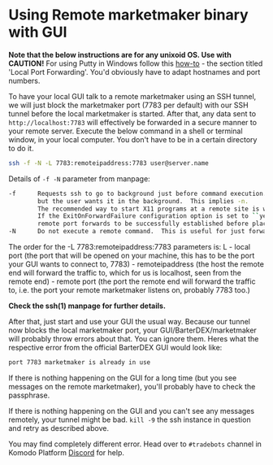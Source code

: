 # Using Remote marketmaker binary with GUI

**Note that the below instructions are for any unixoid OS. Use with CAUTION!** For using Putty in Windows follow this [how-to](https://blog.devolutions.net/2017/4/how-to-configure-an-ssh-tunnel-on-putty) - the section titled 'Local Port Forwarding'. You'd obviously have to adapt hostnames and port numbers.

To have your local GUI talk to a remote marketmaker using an SSH tunnel, we will just block the marketmaker port (7783 per default) with our SSH tunnel before the local marketmaker is started. After that, any data sent to `http://localhost:7783` will effectively be forwarded in a secure manner to your remote server. Execute the below command in a shell or terminal window, in your local computer. You don't have to be in a certain directory to do it.

```bash
ssh -f -N -L 7783:remoteipaddress:7783 user@server.name
```

Details of `-f -N` parameter from manpage:

```bash
-f      Requests ssh to go to background just before command execution. This is useful if ssh is going to ask for passwords or passphrases,
        but the user wants it in the background.  This implies -n.
        The recommended way to start X11 programs at a remote site is with something like ssh -f host xterm.
        If the ExitOnForwardFailure configuration option is set to ``yes'', then a client started with -f will wait for all
        remote port forwards to be successfully established before placing itself in the background.
-N      Do not execute a remote command.  This is useful for just forwarding ports (protocol version 2 only).
```

The order for the -L 7783:remoteipaddress:7783 parameters is: L - local port (the port that will be opened on your machine, this has to be the port your GUI wants to connect to, 7783) - remoteipaddress (the host the remote end will forward the traffic to, which for us is localhost, seen from the remote end) - remote port (the port the remote end will forward the traffic to, i.e. the port your remote marketmaker listens on, probably 7783 too.)

**Check the ssh(1) manpage for further details.**

After that, just start and use your GUI the usual way. Because our tunnel now blocks the local marketmaker port, your GUI/BarterDEX/marketmaker will probably throw errors about that. You can ignore them. Heres what the respective error from the official BarterDEX GUI would look like:

```bash
port 7783 marketmaker is already in use
```

If there is nothing happening on the GUI for a long time (but you see messages on the remote marketmaker), you'll probably have to check the passphrase.

If there is nothing happening on the GUI and you can't see any messages remotely, your tunnel might be bad. `kill -9` the ssh instance in question and retry as described above.

You may find completely different error. Head over to `#tradebots` channel in Komodo Platform [Discord](https://komodoplatform.com/discord) for help.
